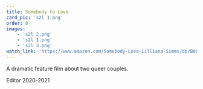 ```yaml
---
title: Somebody to Love
card_pic: 's2l 1.png'
order: 0
images:
    - 's2l 2.png'
    - 's2l 1.png'
    - 's2l 3.png'
watch_link: 'https://www.amazon.com/Somebody-Love-Lilliana-Simms/dp/B0CLHQDMF3'
---
```

A dramatic feature film about two queer couples.

Editor 2020-2021
